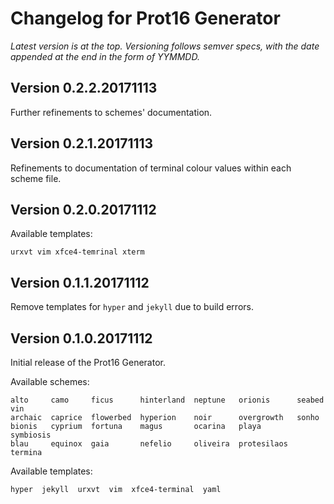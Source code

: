 # Changelog for Prot16 Generator

*Latest version is at the top. Versioning follows semver specs, with the date appended at the end in the form of YYMMDD.*

## Version 0.2.2.20171113

Further refinements to schemes' documentation.

## Version 0.2.1.20171113

Refinements to documentation of terminal colour values within each scheme file.

## Version 0.2.0.20171112

Available templates:

```
urxvt vim xfce4-temrinal xterm
```

## Version 0.1.1.20171112

Remove templates for `hyper` and `jekyll` due to build errors.

## Version 0.1.0.20171112

Initial release of the Prot16 Generator.

Available schemes:

```
alto     camo     ficus      hinterland  neptune   orionis      seabed     vin
archaic  caprice  flowerbed  hyperion    noir      overgrowth   sonho
bionis   cyprium  fortuna    magus       ocarina   playa        symbiosis
blau     equinox  gaia       nefelio     oliveira  protesilaos  termina
```
Available templates:

```
hyper  jekyll  urxvt  vim  xfce4-terminal  yaml
```
